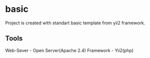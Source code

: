 # basic

Project is created with standart basic template from yii2 framework. 

## Tools

Web-Sever - Open Server(Apache 2.4)
Framework - Yii2(php)

